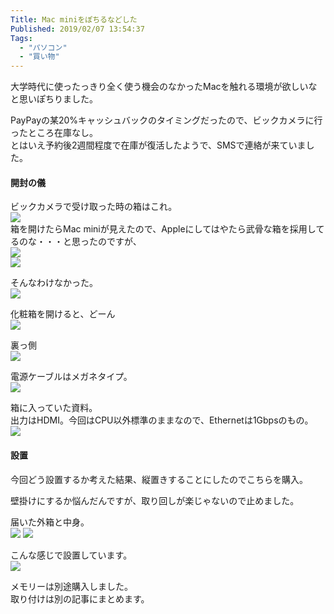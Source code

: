 ```yaml
---
Title: Mac miniをぽちるなどした
Published: 2019/02/07 13:54:37
Tags:
  - "パソコン"
  - "買い物"
---
```

大学時代に使ったっきり全く使う機会のなかったMacを触れる環境が欲しいなと思いぽちりました。  


<?# AmazonAffiliate B00OLBDJZ2 /?>




PayPayの某20%キャッシュバックのタイミングだったので、ビックカメラに行ったところ在庫なし。  
とはいえ予約後2週間程度で在庫が復活したようで、SMSで連絡が来ていました。  

#### 開封の儀  
ビックカメラで受け取った時の箱はこれ。  
![](20181228170813.jpg)     
箱を開けたらMac miniが見えたので、Appleにしてはやたら武骨な箱を採用してるのな・・・と思ったのですが、  
![](20181228170758.jpg)   
![](20181228170828.jpg)   

そんなわけなかった。  
![](20181228171014.jpg)   

化粧箱を開けると、どーん  
![](20181228171041.jpg)   

裏っ側  
![](20181228171209.jpg)   

電源ケーブルはメガネタイプ。  
![](20181228171240.jpg)   

箱に入っていた資料。  
出力はHDMI。今回はCPU以外標準のままなので、Ethernetは1Gbpsのもの。  
![](20181228171316.jpg)   

#### 設置

今回どう設置するか考えた結果、縦置きすることにしたのでこちらを購入。  
<?# AmazonAffiliate B07KSVBMZS /?>  

壁掛けにするか悩んだんですが、取り回しが楽じゃないので止めました。  

届いた外箱と中身。  
![](20190106165341.jpg) 
![](20190106165440.jpg) 

こんな感じで設置しています。  
![](20190207134039.jpg) 

メモリーは別途購入しました。  
取り付けは別の記事にまとめます。  



